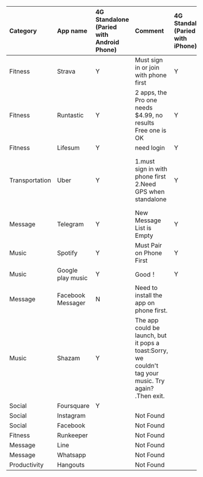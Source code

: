 | Category | App name | 4G Standalone \(Paried with Android Phone\) | Comment | 4G Standalone \(Paried with iPhone\) | Comment |
| :--- | :--- | :--- | :--- | :--- | :--- |
| Fitness | Strava | Y | Must sign in or join with phone first | Y | Must sign in or join with phone first |
| Fitness | Runtastic | Y | 2 apps, the Pro one needs $4.99, no results Free one is OK | Y |  |
| Fitness | Lifesum | Y | need login | Y | need login |
| Transportation | Uber | Y | 1.must sign in with phone first 2.Need GPS when standalone | Y | 1. Must sign in with phone first 2. Need GPS when standalone |
| Message | Telegram | Y | New Message List is Empty | Y | New Message List is Empty |
| Music | Spotify | Y | Must Pair on Phone First | Y | Must Pair on Phone First |
| Music | Google play music | Y | Good！ | Y | Good！ |
| Message | Facebook Messager | N | Need to install the app on phone first. |  | Not Found |
| Music | Shazam | Y | The app could be launch, but it pops a toast:Sorry, we couldn't tag your music. Try again? .Then exit. |  | Not Found |
| Social | Foursquare | Y |  |  | Not Found |
| Social | Instagram |  | Not Found |  |  |
| Social | Facebook |  | Not Found |  |  |
| Fitness | Runkeeper |  | Not Found |  |  |
| Message | Line |  | Not Found |  |  |
| Message | Whatsapp |  | Not Found |  |  |
| Productivity | Hangouts |  | Not Found |  |  |




